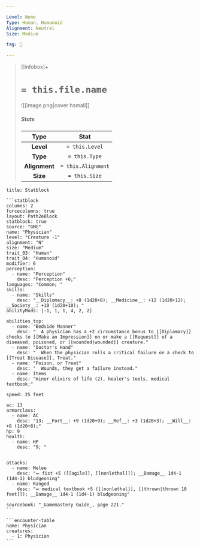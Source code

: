 ```yaml
---

Level: None
Type: Human, Humanoid
Alignment: Neutral
Size: Medium

tag: 👹

---
```


> [!infobox]+
> #  `= this.file.name`
> ![[image.png|cover hsmall]]
> ##### Stats
> Type | Stat |
> :---:|:---:|
> **Level** | `= this.Level` |
> **Type** | `= this.Type` |
> **Alignment** | `= this.Alignment` |
> **Size** | `= this.Size` |



````ad-info
title: Statblock

```statblock
columns: 2
forcecolumns: true
layout: Path2eBlock
statblock: true
source: "GMG"
name: "Physician"
level: "Creature -1"
alignment: "N"
size: "Medium"
trait_03: "Human"
trait_04: "Humanoid"
modifier: 6
perception:
  - name: "Perception"
    desc: "Perception +6;"
languages: "Common; "
skills:
  - name: "Skills"
    desc: "__Diplomacy__: +8 (1d20+8); __Medicine__: +12 (1d20+12); __Society__: +10 (1d20+10); "
abilityMods: [-1, 1, 1, 4, 2, 2]

abilities_top:
  - name: "Bedside Manner"
    desc: "  A physician has a +2 circumstance bonus to [[Diplomacy]] checks to [[Make an Impression]] on or make a [[Request]] of a diseased, poisoned, or [[wounded|wounded]] creature."
  - name: "Doctor's Hand"
    desc: "  When the physician rolls a critical failure on a check to [[Treat Disease]], Treat."
  - name: "Poison, or Treat"
    desc: "  Wounds, they get a failure instead."
  - name: Items
    desc: "minor elixirs of life (2), healer's tools, medical textbook;"

speed: 25 feet

ac: 13
armorclass:
  - name: AC
    desc: "13; __Fort__: +9 (1d20+9); __Ref__: +3 (1d20+3); __Will__: +8 (1d20+8);"
hp: 9
health:
  - name: HP
    desc: "9; "


attacks:
  - name: Melee
    desc: "⬻ fist +5 ([[agile]], [[nonlethal]]); __Damage__ 1d4-1 (1d4-1) bludgeoning"
  - name: Ranged
    desc: "⬻ medical textbook +5 ([[nonlethal]], [[thrown|thrown 10 feet]]); __Damage__ 1d4-1 (1d4-1) bludgeoning"

sourcebook: "_Gamemastery Guide_, page 221."
```

```encounter-table
name: Physician
creatures:
  - 1: Physician
```

````


